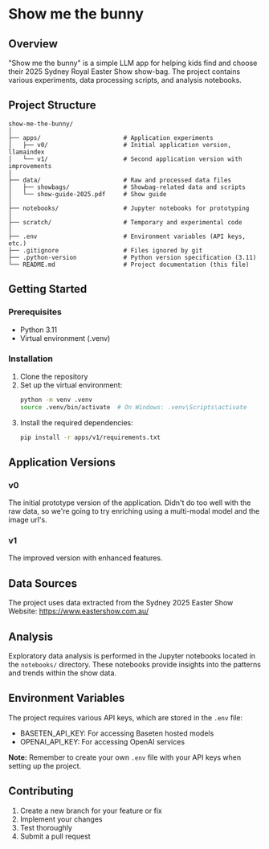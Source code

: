 # Show me the bunny

## Overview
"Show me the bunny" is a simple LLM app for helping kids find and choose their 2025 Sydney Royal Easter Show show-bag. The project contains various experiments, data processing scripts, and analysis notebooks.

## Project Structure
```
show-me-the-bunny/
│
├── apps/                       # Application experiments
│   ├── v0/                     # Initial application version, llamaindex
│   └── v1/                     # Second application version with improvements
│
├── data/                       # Raw and processed data files
│   ├── showbags/               # Showbag-related data and scripts
│   └── show-guide-2025.pdf     # Show guide
│
├── notebooks/                  # Jupyter notebooks for prototyping
│
├── scratch/                    # Temporary and experimental code
│
├── .env                        # Environment variables (API keys, etc.)
├── .gitignore                  # Files ignored by git
├── .python-version             # Python version specification (3.11)
└── README.md                   # Project documentation (this file)
```

## Getting Started

### Prerequisites
- Python 3.11
- Virtual environment (.venv)

### Installation
1. Clone the repository
2. Set up the virtual environment:
   ```bash
   python -m venv .venv
   source .venv/bin/activate  # On Windows: .venv\Scripts\activate
   ```
3. Install the required dependencies:
   ```bash
   pip install -r apps/v1/requirements.txt
   ```

## Application Versions

### v0
The initial prototype version of the application. Didn't do too well with the raw data, so we're going to try enriching using a multi-modal model and the image url's. 

### v1
The improved version with enhanced features. 

## Data Sources
The project uses data extracted from the Sydney 2025 Easter Show Website: https://www.eastershow.com.au/

## Analysis
Exploratory data analysis is performed in the Jupyter notebooks located in the `notebooks/` directory. These notebooks provide insights into the patterns and trends within the show data.

## Environment Variables
The project requires various API keys, which are stored in the `.env` file:
- BASETEN_API_KEY: For accessing Baseten hosted models
- OPENAI_API_KEY: For accessing OpenAI services

**Note:** Remember to create your own `.env` file with your API keys when setting up the project.

## Contributing
1. Create a new branch for your feature or fix
2. Implement your changes
3. Test thoroughly
4. Submit a pull request
